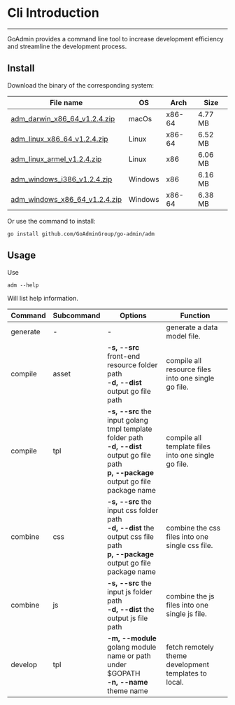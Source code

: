 # Cli Introduction
---

GoAdmin provides a command line tool to increase development efficiency and streamline the development process.

## Install


Download the binary of the corresponding system:

|  File name   | OS  | Arch  | Size  |
|  ----  | ----  | ----  |----  |
| [adm_darwin_x86_64_v1.2.4.zip](http://file.go-admin.cn/go_admin/cli/v1_2_4/adm_darwin_x86_64_v1.2.4.zip)  | macOs | x86-64 | 4.77 MB
| [adm_linux_x86_64_v1.2.4.zip](http://file.go-admin.cn/go_admin/cli/v1_2_4/adm_linux_x86_64_v1.2.4.zip)  | Linux | x86-64   | 6.52 MB
| [adm_linux_armel_v1.2.4.zip](http://file.go-admin.cn/go_admin/cli/v1_2_4/adm_linux_armel_v1.2.4.zip)  | Linux | x86   | 6.06 MB
| [adm_windows_i386_v1.2.4.zip](http://file.go-admin.cn/go_admin/cli/v1_2_4/adm_windows_i386_v1.2.4.zip)  | Windows | x86  |6.16 MB
| [adm_windows_x86_64_v1.2.4.zip](http://file.go-admin.cn/go_admin/cli/v1_2_4/adm_windows_x86_64_v1.2.4.zip)  | Windows | x86-64   |6.38 MB


Or use the command to install:

```
go install github.com/GoAdminGroup/go-admin/adm
```

## Usage

Use

```
adm --help
```

Will list help information.

|  Command  |  Subcommand   | Options  | Function  | 
|  ---- | ---- | ----  | ----  |
| generate  |  - | - | generate a data model file.
| compile  | asset| **-s, --src** front-end resource folder path<br>**-d, --dist** output go file path | compile all resource files into one single go file.
| compile  | tpl | **-s, --src** the input golang tmpl template folder path<br>**-d, --dist** output go file path<br>**p, --package** output go file package name | compile all template files into one single go file.
| combine  | css| **-s, --src** the input css folder path<br>**-d, --dist** the output css file path<br>**p, --package** output go file package name | combine the css files into one single css file.
| combine  | js | **-s, --src** the input js folder path<br>**-d, --dist** the output js file path | combine the js files into one single js file.
| develop  | tpl | **-m, --module** golang module name or path under $GOPATH<br>**-n, --name** theme name | fetch remotely theme development templates to local.
